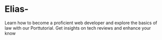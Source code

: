 # Elias-
Learn how to become a proficient web developer and explore the basics of law with our Porttutorial. Get insights on tech reviews and enhance your know
